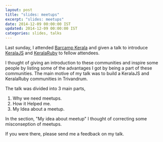 ```yaml
---
layout: post
title: "slides: meetups"
excerpt: "slides: meetups"
date: 2014-12-09 00:00:00 IST
updated: 2014-12-09 00:00:00 IST
categories: slides, talks
---
```


Last sunday, I attended [Barcamp Kerala](http://barcampkerala.org/) and given a talk to introduce [KeralaJS](http://keralajs.org/) and [KeralaRuby](http://krug.github.io/) to fellow attendees.

I thought of giving an introduction to these communities and inspire some people by listing some of the advantages I got by being a part of these communities. The main motive of my talk was to build a KeralaJS and KeralaRuby communities in Trivandrum.

The talk was divided into 3 main parts,

1. Why we need meetups.
2. How it Helped me.
3. My Idea about a meetup.

In the section, "My idea about meetup" I thought of correcting some misconseption of meetups.


<script async class="speakerdeck-embed" data-id="9ea82d805edd013222947e850d3f03a4" data-ratio="1.29456384323641" src="//speakerdeck.com/assets/embed.js"></script>

If you were there, please send me a feedback on my talk.